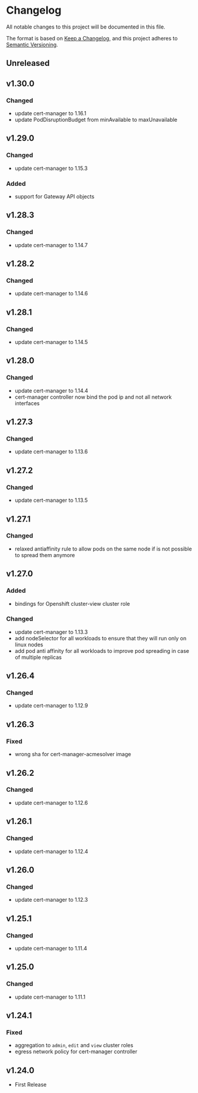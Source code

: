 # Changelog

All notable changes to this project will be documented in this file.

The format is based on [Keep a Changelog](https://keepachangelog.com/en/1.0.0/),
and this project adheres to [Semantic Versioning](https://semver.org/spec/v2.0.0.html).

## Unreleased

## v1.30.0

### Changed

- update cert-manager to 1.16.1
- update PodDisruptionBudget from minAvailable to maxUnavailable

## v1.29.0

### Changed

- update cert-manager to 1.15.3

### Added

- support for Gateway API objects

## v1.28.3

### Changed

- update cert-manager to 1.14.7

## v1.28.2

### Changed

- update cert-manager to 1.14.6

## v1.28.1

### Changed

- update cert-manager to 1.14.5

## v1.28.0

### Changed

- update cert-manager to 1.14.4
- cert-manager controller now bind the pod ip and not all network interfaces

## v1.27.3

### Changed

- update cert-manager to 1.13.6

## v1.27.2

### Changed

- update cert-manager to 1.13.5

## v1.27.1

### Changed

- relaxed antiaffinity rule to allow pods on the same node if is not possible to spread them anymore

## v1.27.0

### Added

- bindings for Openshift cluster-view cluster role

### Changed

- update cert-manager to 1.13.3
- add nodeSelector for all workloads to ensure that they will run only on linux nodes
- add pod anti affinity for all workloads to improve pod spreading in case of multiple replicas

## v1.26.4

### Changed

- update cert-manager to 1.12.9

## v1.26.3

### Fixed

- wrong sha for cert-manager-acmesolver image

## v1.26.2

### Changed

- update cert-manager to 1.12.6

## v1.26.1

### Changed

- update cert-manager to 1.12.4

## v1.26.0

### Changed

- update cert-manager to 1.12.3

## v1.25.1

### Changed

- update cert-manager to 1.11.4

## v1.25.0

### Changed

- update cert-manager to 1.11.1

## v1.24.1

### Fixed

- aggregation to `admin`, `edit` and `view` cluster roles
- egress network policy for cert-manager controller

## v1.24.0

- First Release
